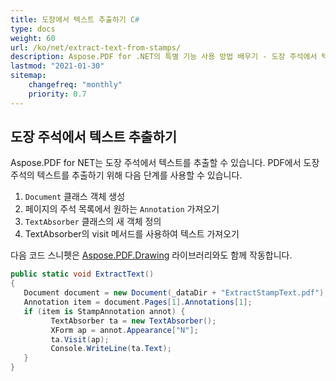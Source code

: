 ```yaml
---
title: 도장에서 텍스트 추출하기 C#
type: docs
weight: 60
url: /ko/net/extract-text-from-stamps/
description: Aspose.PDF for .NET의 특별 기능 사용 방법 배우기 - 도장 주석에서 텍스트 추출
lastmod: "2021-01-30"
sitemap:
    changefreq: "monthly"
    priority: 0.7
---
```


## 도장 주석에서 텍스트 추출하기

Aspose.PDF for NET는 도장 주석에서 텍스트를 추출할 수 있습니다. PDF에서 도장 주석의 텍스트를 추출하기 위해 다음 단계를 사용할 수 있습니다.

1. `Document` 클래스 객체 생성
1. 페이지의 주석 목록에서 원하는 `Annotation` 가져오기
1. `TextAbsorber` 클래스의 새 객체 정의
1. TextAbsorber의 visit 메서드를 사용하여 텍스트 가져오기

다음 코드 스니펫은 [Aspose.PDF.Drawing](/pdf/ko/net/drawing/) 라이브러리와도 함께 작동합니다.

```csharp
public static void ExtractText()
{
   Document document = new Document(_dataDir + "ExtractStampText.pdf");
   Annotation item = document.Pages[1].Annotations[1];
   if (item is StampAnnotation annot) {
         TextAbsorber ta = new TextAbsorber();
         XForm ap = annot.Appearance["N"];
         ta.Visit(ap);
         Console.WriteLine(ta.Text);
   }
}
```

